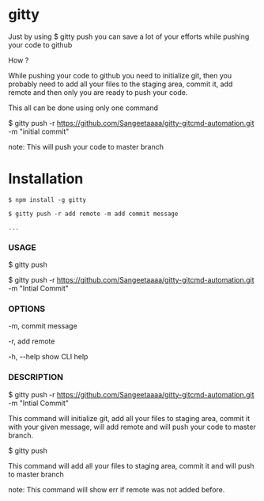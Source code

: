 gitty
=====

Just by using $ gitty push you can save a lot of your efforts while pushing your code to github

How ?

While pushing your code to github you need to initialize git, then you probably need to add all your files to the staging area, commit it, add remote and then only you are ready to push your code.


This all can be done using only one command

$ gitty push -r https://github.com/Sangeetaaaa/gitty-gitcmd-automation.git -m "initial commit"

note: This will push your code to master branch


# Installation

<!-- usage -->
```sh-session
$ npm install -g gitty

$ gitty push -r add remote -m add commit message

...
```
<!-- usagestop -->

### USAGE
  $ gitty push

  $ gitty push -r https://github.com/Sangeetaaaa/gitty-gitcmd-automation.git  -m "Intial Commit"

### OPTIONS
  -m,  commit message

  -r,  add remote

  -h, --help         show CLI help

### DESCRIPTION

$ gitty push -r https://github.com/Sangeetaaaa/gitty-gitcmd-automation.git  -m "Intial Commit"

This command will initialize git, add all your files to staging area, commit it with your given message, will add remote and will push your code to master branch.  


$ gitty push 

This command will add all your files to staging area, commit it and will push to master branch

note: This command will show err if remote was not added before.

